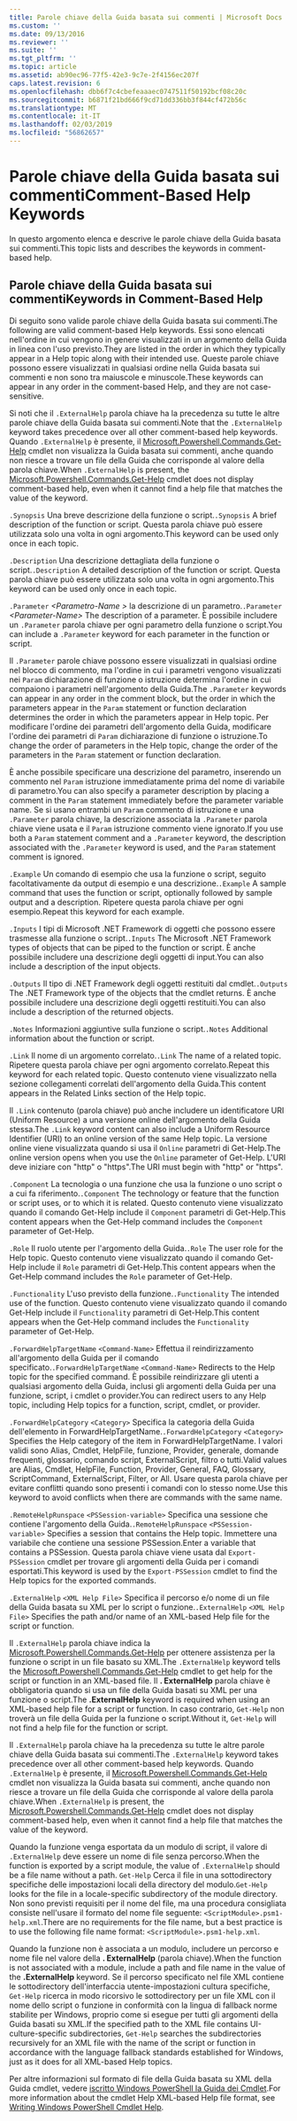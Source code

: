 ```yaml
---
title: Parole chiave della Guida basata sui commenti | Microsoft Docs
ms.custom: ''
ms.date: 09/13/2016
ms.reviewer: ''
ms.suite: ''
ms.tgt_pltfrm: ''
ms.topic: article
ms.assetid: ab90ec96-77f5-42e3-9c7e-2f4156ec207f
caps.latest.revision: 6
ms.openlocfilehash: dbb6f7c4cbefeaaaec0747511f50192bcf08c20c
ms.sourcegitcommit: b6871f21bd666f9cd71dd336bb3f844cf472b56c
ms.translationtype: MT
ms.contentlocale: it-IT
ms.lasthandoff: 02/03/2019
ms.locfileid: "56862657"
---
```

# <a name="comment-based-help-keywords"></a><span data-ttu-id="20075-102">Parole chiave della Guida basata sui commenti</span><span class="sxs-lookup"><span data-stu-id="20075-102">Comment-Based Help Keywords</span></span>

<span data-ttu-id="20075-103">In questo argomento elenca e descrive le parole chiave della Guida basata sui commenti.</span><span class="sxs-lookup"><span data-stu-id="20075-103">This topic lists and describes the keywords in comment-based help.</span></span>

## <a name="keywords-in-comment-based-help"></a><span data-ttu-id="20075-104">Parole chiave della Guida basata sui commenti</span><span class="sxs-lookup"><span data-stu-id="20075-104">Keywords in Comment-Based Help</span></span>

<span data-ttu-id="20075-105">Di seguito sono valide parole chiave della Guida basata sui commenti.</span><span class="sxs-lookup"><span data-stu-id="20075-105">The following are valid comment-based Help keywords.</span></span> <span data-ttu-id="20075-106">Essi sono elencati nell'ordine in cui vengono in genere visualizzati in un argomento della Guida in linea con l'uso previsto.</span><span class="sxs-lookup"><span data-stu-id="20075-106">They are listed in the order in which they typically appear in a Help topic along with their intended use.</span></span> <span data-ttu-id="20075-107">Queste parole chiave possono essere visualizzati in qualsiasi ordine nella Guida basata sui commenti e non sono tra maiuscole e minuscole.</span><span class="sxs-lookup"><span data-stu-id="20075-107">These keywords can appear in any order in the comment-based Help, and they are not case-sensitive.</span></span>

<span data-ttu-id="20075-108">Si noti che il `.ExternalHelp` parola chiave ha la precedenza su tutte le altre parole chiave della Guida basata sui commenti.</span><span class="sxs-lookup"><span data-stu-id="20075-108">Note that the `.ExternalHelp` keyword takes precedence over all other comment-based help keywords.</span></span> <span data-ttu-id="20075-109">Quando `.ExternalHelp` è presente, il [Microsoft.Powershell.Commands.Get-Help](/dotnet/api/Microsoft.PowerShell.Commands.Get-Help) cmdlet non visualizza la Guida basata sui commenti, anche quando non riesce a trovare un file della Guida che corrisponde al valore della parola chiave.</span><span class="sxs-lookup"><span data-stu-id="20075-109">When `.ExternalHelp` is present, the [Microsoft.Powershell.Commands.Get-Help](/dotnet/api/Microsoft.PowerShell.Commands.Get-Help) cmdlet does not display comment-based help, even when it cannot find a help file that matches the value of the keyword.</span></span>

<span data-ttu-id="20075-110">`.Synopsis` Una breve descrizione della funzione o script.</span><span class="sxs-lookup"><span data-stu-id="20075-110">`.Synopsis` A brief description of the function or script.</span></span> <span data-ttu-id="20075-111">Questa parola chiave può essere utilizzata solo una volta in ogni argomento.</span><span class="sxs-lookup"><span data-stu-id="20075-111">This keyword can be used only once in each topic.</span></span>

<span data-ttu-id="20075-112">`.Description` Una descrizione dettagliata della funzione o script.</span><span class="sxs-lookup"><span data-stu-id="20075-112">`.Description` A detailed description of the function or script.</span></span> <span data-ttu-id="20075-113">Questa parola chiave può essere utilizzata solo una volta in ogni argomento.</span><span class="sxs-lookup"><span data-stu-id="20075-113">This keyword can be used only once in each topic.</span></span>

<span data-ttu-id="20075-114">`.Parameter` *\<Parametro-Name >* la descrizione di un parametro.</span><span class="sxs-lookup"><span data-stu-id="20075-114">`.Parameter` *\<Parameter-Name>* The description of a parameter.</span></span> <span data-ttu-id="20075-115">È possibile includere un `.Parameter` parola chiave per ogni parametro della funzione o script.</span><span class="sxs-lookup"><span data-stu-id="20075-115">You can include a `.Parameter` keyword for each parameter in the function or script.</span></span>

<span data-ttu-id="20075-116">Il `.Parameter` parole chiave possono essere visualizzati in qualsiasi ordine nel blocco di commento, ma l'ordine in cui i parametri vengono visualizzati nei `Param` dichiarazione di funzione o istruzione determina l'ordine in cui compaiono i parametri nell'argomento della Guida.</span><span class="sxs-lookup"><span data-stu-id="20075-116">The `.Parameter` keywords can appear in any order in the comment block, but the order in which the parameters appear in the `Param` statement or function declaration determines the order in which the parameters appear in Help topic.</span></span> <span data-ttu-id="20075-117">Per modificare l'ordine dei parametri dell'argomento della Guida, modificare l'ordine dei parametri di `Param` dichiarazione di funzione o istruzione.</span><span class="sxs-lookup"><span data-stu-id="20075-117">To change the order of parameters in the Help topic, change the order of the parameters in the `Param` statement or function declaration.</span></span>

<span data-ttu-id="20075-118">È anche possibile specificare una descrizione del parametro, inserendo un commento nel `Param` istruzione immediatamente prima del nome di variabile di parametro.</span><span class="sxs-lookup"><span data-stu-id="20075-118">You can also specify a parameter description by placing a comment in the `Param` statement immediately before the parameter variable name.</span></span> <span data-ttu-id="20075-119">Se si usano entrambi un `Param` commento di istruzione e una `.Parameter` parola chiave, la descrizione associata la `.Parameter` parola chiave viene usata e il `Param` istruzione commento viene ignorato.</span><span class="sxs-lookup"><span data-stu-id="20075-119">If you use both a `Param` statement comment and a `.Parameter` keyword, the description associated with the `.Parameter` keyword is used, and the `Param` statement comment is ignored.</span></span>

<span data-ttu-id="20075-120">`.Example` Un comando di esempio che usa la funzione o script, seguito facoltativamente da output di esempio e una descrizione.</span><span class="sxs-lookup"><span data-stu-id="20075-120">`.Example` A sample command that uses the function or script, optionally followed by sample output and a description.</span></span> <span data-ttu-id="20075-121">Ripetere questa parola chiave per ogni esempio.</span><span class="sxs-lookup"><span data-stu-id="20075-121">Repeat this keyword for each example.</span></span>

<span data-ttu-id="20075-122">`.Inputs` I tipi di Microsoft .NET Framework di oggetti che possono essere trasmesse alla funzione o script.</span><span class="sxs-lookup"><span data-stu-id="20075-122">`.Inputs` The Microsoft .NET Framework types of objects that can be piped to the function or script.</span></span> <span data-ttu-id="20075-123">È anche possibile includere una descrizione degli oggetti di input.</span><span class="sxs-lookup"><span data-stu-id="20075-123">You can also include a description of the input objects.</span></span>

<span data-ttu-id="20075-124">`.Outputs` Il tipo di .NET Framework degli oggetti restituiti dal cmdlet.</span><span class="sxs-lookup"><span data-stu-id="20075-124">`.Outputs` The .NET Framework type of the objects that the cmdlet returns.</span></span> <span data-ttu-id="20075-125">È anche possibile includere una descrizione degli oggetti restituiti.</span><span class="sxs-lookup"><span data-stu-id="20075-125">You can also include a description of the returned objects.</span></span>

<span data-ttu-id="20075-126">`.Notes` Informazioni aggiuntive sulla funzione o script.</span><span class="sxs-lookup"><span data-stu-id="20075-126">`.Notes` Additional information about the function or script.</span></span>

<span data-ttu-id="20075-127">`.Link` Il nome di un argomento correlato.</span><span class="sxs-lookup"><span data-stu-id="20075-127">`.Link` The name of a related topic.</span></span> <span data-ttu-id="20075-128">Ripetere questa parola chiave per ogni argomento correlato.</span><span class="sxs-lookup"><span data-stu-id="20075-128">Repeat this keyword for each related topic.</span></span> <span data-ttu-id="20075-129">Questo contenuto viene visualizzato nella sezione collegamenti correlati dell'argomento della Guida.</span><span class="sxs-lookup"><span data-stu-id="20075-129">This content appears in the Related Links section of the Help topic.</span></span>

<span data-ttu-id="20075-130">Il `.Link` contenuto (parola chiave) può anche includere un identificatore URI (Uniform Resource) a una versione online dell'argomento della Guida stessa.</span><span class="sxs-lookup"><span data-stu-id="20075-130">The `.Link` keyword content can also include a Uniform Resource Identifier (URI) to an online version of the same Help topic.</span></span> <span data-ttu-id="20075-131">La versione online viene visualizzata quando si usa il `Online` parametri di Get-Help.</span><span class="sxs-lookup"><span data-stu-id="20075-131">The online version opens when you use the `Online` parameter of Get-Help.</span></span> <span data-ttu-id="20075-132">L'URI deve iniziare con "http" o "https".</span><span class="sxs-lookup"><span data-stu-id="20075-132">The URI must begin with "http" or "https".</span></span>

<span data-ttu-id="20075-133">`.Component` La tecnologia o una funzione che usa la funzione o uno script o a cui fa riferimento.</span><span class="sxs-lookup"><span data-stu-id="20075-133">`.Component` The technology or feature that the function or script uses, or to which it is related.</span></span> <span data-ttu-id="20075-134">Questo contenuto viene visualizzato quando il comando Get-Help include il `Component` parametri di Get-Help.</span><span class="sxs-lookup"><span data-stu-id="20075-134">This content appears when the Get-Help command includes the `Component` parameter of Get-Help.</span></span>

<span data-ttu-id="20075-135">`.Role` Il ruolo utente per l'argomento della Guida.</span><span class="sxs-lookup"><span data-stu-id="20075-135">`.Role` The user role for the Help topic.</span></span> <span data-ttu-id="20075-136">Questo contenuto viene visualizzato quando il comando Get-Help include il `Role` parametri di Get-Help.</span><span class="sxs-lookup"><span data-stu-id="20075-136">This content appears when the Get-Help command includes the `Role` parameter of Get-Help.</span></span>

<span data-ttu-id="20075-137">`.Functionality` L'uso previsto della funzione.</span><span class="sxs-lookup"><span data-stu-id="20075-137">`.Functionality` The intended use of the function.</span></span> <span data-ttu-id="20075-138">Questo contenuto viene visualizzato quando il comando Get-Help include il `Functionality` parametri di Get-Help.</span><span class="sxs-lookup"><span data-stu-id="20075-138">This content appears when the Get-Help command includes the `Functionality` parameter of Get-Help.</span></span>

<span data-ttu-id="20075-139">`.ForwardHelpTargetName` `<Command-Name>` Effettua il reindirizzamento all'argomento della Guida per il comando specificato.</span><span class="sxs-lookup"><span data-stu-id="20075-139">`.ForwardHelpTargetName` `<Command-Name>` Redirects to the Help topic for the specified command.</span></span> <span data-ttu-id="20075-140">È possibile reindirizzare gli utenti a qualsiasi argomento della Guida, inclusi gli argomenti della Guida per una funzione, script, i cmdlet o provider.</span><span class="sxs-lookup"><span data-stu-id="20075-140">You can redirect users to any Help topic, including Help topics for a function, script, cmdlet, or provider.</span></span>

<span data-ttu-id="20075-141">`.ForwardHelpCategory` `<Category>` Specifica la categoria della Guida dell'elemento in ForwardHelpTargetName.</span><span class="sxs-lookup"><span data-stu-id="20075-141">`.ForwardHelpCategory` `<Category>` Specifies the Help category of the item in ForwardHelpTargetName.</span></span> <span data-ttu-id="20075-142">I valori validi sono Alias, Cmdlet, HelpFile, funzione, Provider, generale, domande frequenti, glossario, comando script, ExternalScript, filtro o tutti.</span><span class="sxs-lookup"><span data-stu-id="20075-142">Valid values are Alias, Cmdlet, HelpFile, Function, Provider, General, FAQ, Glossary, ScriptCommand, ExternalScript, Filter, or All.</span></span> <span data-ttu-id="20075-143">Usare questa parola chiave per evitare conflitti quando sono presenti i comandi con lo stesso nome.</span><span class="sxs-lookup"><span data-stu-id="20075-143">Use this keyword to avoid conflicts when there are commands with the same name.</span></span>

<span data-ttu-id="20075-144">`.RemoteHelpRunspace` `<PSSession-variable>` Specifica una sessione che contiene l'argomento della Guida.</span><span class="sxs-lookup"><span data-stu-id="20075-144">`.RemoteHelpRunspace` `<PSSession-variable>` Specifies a session that contains the Help topic.</span></span> <span data-ttu-id="20075-145">Immettere una variabile che contiene una sessione PSSession.</span><span class="sxs-lookup"><span data-stu-id="20075-145">Enter a variable that contains a PSSession.</span></span> <span data-ttu-id="20075-146">Questa parola chiave viene usata dal `Export-PSSession` cmdlet per trovare gli argomenti della Guida per i comandi esportati.</span><span class="sxs-lookup"><span data-stu-id="20075-146">This keyword is used by the `Export-PSSession` cmdlet to find the Help topics for the exported commands.</span></span>

<span data-ttu-id="20075-147">`.ExternalHelp` `<XML Help File>` Specifica il percorso e/o nome di un file della Guida basata su XML per lo script o funzione.</span><span class="sxs-lookup"><span data-stu-id="20075-147">`.ExternalHelp` `<XML Help File>` Specifies the path and/or name of an XML-based Help file for the script or function.</span></span>

<span data-ttu-id="20075-148">Il `.ExternalHelp` parola chiave indica la [Microsoft.Powershell.Commands.Get-Help](/dotnet/api/Microsoft.PowerShell.Commands.Get-Help) per ottenere assistenza per la funzione o script in un file basato su XML.</span><span class="sxs-lookup"><span data-stu-id="20075-148">The `.ExternalHelp` keyword tells the [Microsoft.Powershell.Commands.Get-Help](/dotnet/api/Microsoft.PowerShell.Commands.Get-Help) cmdlet to get help for the script or function in an XML-based file.</span></span> <span data-ttu-id="20075-149">Il **. ExternalHelp** parola chiave è obbligatoria quando si usa un file della Guida basati su XML per una funzione o script.</span><span class="sxs-lookup"><span data-stu-id="20075-149">The **.ExternalHelp** keyword is required when using an XML-based help file for a script or function.</span></span> <span data-ttu-id="20075-150">In caso contrario, `Get-Help` non troverà un file della Guida per la funzione o script.</span><span class="sxs-lookup"><span data-stu-id="20075-150">Without it, `Get-Help` will not find a help file for the function or script.</span></span>

<span data-ttu-id="20075-151">Il `.ExternalHelp` parola chiave ha la precedenza su tutte le altre parole chiave della Guida basata sui commenti.</span><span class="sxs-lookup"><span data-stu-id="20075-151">The `.ExternalHelp` keyword takes precedence over all other comment-based help keywords.</span></span> <span data-ttu-id="20075-152">Quando `.ExternalHelp` è presente, il [Microsoft.Powershell.Commands.Get-Help](/dotnet/api/Microsoft.PowerShell.Commands.Get-Help) cmdlet non visualizza la Guida basata sui commenti, anche quando non riesce a trovare un file della Guida che corrisponde al valore della parola chiave.</span><span class="sxs-lookup"><span data-stu-id="20075-152">When `.ExternalHelp` is present, the [Microsoft.Powershell.Commands.Get-Help](/dotnet/api/Microsoft.PowerShell.Commands.Get-Help) cmdlet does not display comment-based help, even when it cannot find a help file that matches the value of the keyword.</span></span>

<span data-ttu-id="20075-153">Quando la funzione venga esportata da un modulo di script, il valore di `.ExternalHelp` deve essere un nome di file senza percorso.</span><span class="sxs-lookup"><span data-stu-id="20075-153">When the function is exported by a script module, the value of `.ExternalHelp` should be a file name without a path.</span></span> <span data-ttu-id="20075-154">`Get-Help` Cerca il file in una sottodirectory specifiche delle impostazioni locali della directory del modulo.</span><span class="sxs-lookup"><span data-stu-id="20075-154">`Get-Help` looks for the file in a locale-specific subdirectory of the module directory.</span></span> <span data-ttu-id="20075-155">Non sono previsti requisiti per il nome del file, ma una procedura consigliata consiste nell'usare il formato del nome file seguente: `<ScriptModule>.psm1-help.xml`.</span><span class="sxs-lookup"><span data-stu-id="20075-155">There are no requirements for the file name, but a best practice is to use the following file name format: `<ScriptModule>.psm1-help.xml`.</span></span>

<span data-ttu-id="20075-156">Quando la funzione non è associata a un modulo, includere un percorso e nome file nel valore della **. ExternalHelp** (parola chiave).</span><span class="sxs-lookup"><span data-stu-id="20075-156">When the function is not associated with a module, include a path and file name in the value of the **.ExternalHelp** keyword.</span></span> <span data-ttu-id="20075-157">Se il percorso specificato nel file XML contiene le sottodirectory dell'interfaccia utente-impostazioni cultura specifiche, `Get-Help` ricerca in modo ricorsivo le sottodirectory per un file XML con il nome dello script o funzione in conformità con la lingua di fallback norme stabilite per Windows, proprio come si esegue per tutti gli argomenti della Guida basati su XML.</span><span class="sxs-lookup"><span data-stu-id="20075-157">If the specified path to the XML file contains UI-culture-specific subdirectories, `Get-Help` searches the subdirectories recursively for an XML file with the name of the script or function in accordance with the language fallback standards established for Windows, just as it does for all XML-based Help topics.</span></span>

<span data-ttu-id="20075-158">Per altre informazioni sul formato di file della Guida basata su XML della Guida cmdlet, vedere [iscritto Windows PowerShell la Guida dei Cmdlet](./writing-help-for-windows-powershell-cmdlets.md).</span><span class="sxs-lookup"><span data-stu-id="20075-158">For more information about the cmdlet Help XML-based Help file format, see [Writing Windows PowerShell Cmdlet Help](./writing-help-for-windows-powershell-cmdlets.md).</span></span>